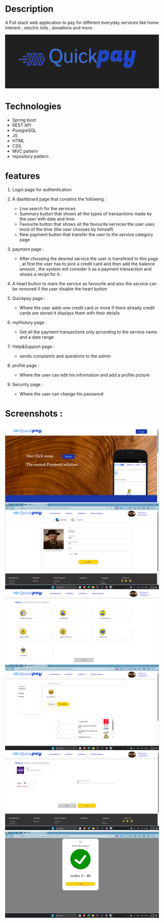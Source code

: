  # Description
 A Full stack web application to pay for different everyday services like home interent , electric bills , donations and more.
 
 <img src = "https://github.com/mohamed255255/QuickPay/blob/main/screenshots/Logo.png">
 
 # Technologies
 - Spring boot
 - REST API
 - PostgreSQL
 - JS
 - HTML
 - CSS
 - MVC pattern 
 - repository pattern

 # features
 1. Login page for authentication
 2. A dashboard page that conatins the following :
     - Live search for the services
     - Summary button that shows all the types of transactions made by the user with date and time
     - Favourite button that shows all the favourite services the user uses most of the time (the user chooses by himself)
     - New payment button that transfer the user to the service category page

 3. payment page : 
     - After choosing the desired service the user is transfered to this page , at first the user has to pick a credit card and then 
     add the balance amount , the system will consider it as a payment transaction and shows a recipt for it.
    
 4. A heart button to mark the service as favourite and also the service can be removed if the user disable the heart button 
 
 5. Quickpay page :
      - Where the user adds one credit card or more if there already credit cards are stored it displays them with their details
 
 6. myHistory page :
      - Get all the payment transactions only according to the service name and a date range
 
 7. Help&Support page :
     - sends complaints and questions to the admin
 
 8. profile page  :
     - Where the user can edit his information and add a profile picture 
 
 9. Security page :
     - Where the user can change his password

# Screenshots :
  <img src="https://github.com/mohamed255255/QuickPay/blob/main/screenshots/homePage.png">
  <img src="https://github.com/mohamed255255/QuickPay/blob/main/screenshots/settings.png">
  <img src="https://github.com/mohamed255255/QuickPay/blob/main/screenshots/Servicecategory.png">
  <img src="https://github.com/mohamed255255/QuickPay/blob/main/screenshots/dashboard.png">
  <img src="https://github.com/mohamed255255/QuickPay/blob/main/screenshots/payment.png">
  <img src="https://github.com/mohamed255255/QuickPay/blob/main/screenshots/reciept.png">
   
    
